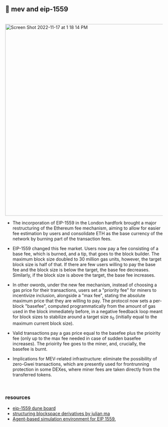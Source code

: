 ## 🍩 mev and eip-1559

<br>

<img width="612" alt="Screen Shot 2022-11-17 at 1 18 14 PM" src="https://user-images.githubusercontent.com/1130416/202561827-69afafa9-7f44-438b-babf-f823b7ac7ee1.png">



<br>

- The incorporation of EIP-1559 in the London hardfork brought a major restructuring of the Ethereum fee mechanism, aiming to allow for easier 
fee estimation by users and consolidate ETH as the base currency of the network by burning part of the transaction fees. 

- EIP-1559 changed this fee market. Users now pay a fee consisting of a base fee, which is burned, and a tip, that goes to the block builder.
The maximum block size doubled to 30 million gas units, however, the target block size is half of that. If there are few users willing to pay the base fee and the block size is below the target, the base fee decreases. Similarly, if the block size is above the target, the base fee increases.

- In other owords, under the new fee mechanism, instead of choosing a gas price for their transactions, users set a "priority fee" for miners to incentivize inclusion, alongside a "max fee", stating the absolute maximum price that they are willing to pay. The protocol now sets a per-block "basefee", computed programmatically from the amount of gas used in the block immediately before, in a negative feedback loop meant for block sizes to stabilize around a target size $s_0$ (initially equal to the maximum current block size). 

- Valid transactions pay a gas price equal to the basefee plus the prioirity fee (only up to the max fee needed in case of sudden basefee increases). The prioirity fee goes to the miner, and, crucially, the basefee is burnt.

- Implications for MEV-related infrastructure: eliminate the possibility of zero-Gwei transactions, which are presently used for frontrunning 
protection in some DEXes, where miner fees are taken directly from the transferred tokens. 

<br>

### resources

- [eip-1559 dune board](https://dune.com/barnabe/EIP1559)
- [structuring blockspace derivatives by julian ma](https://mirror.xyz/0x03c29504CEcCa30B93FF5774183a1358D41fbeB1/WKa3GFC03uY34d2MufTyD0c595xVRUEZi9RNG-dHNKs)
- [Agent-based simulation environment for EIP 1559.](https://github.com/ethereum/abm1559)
